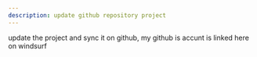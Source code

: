```yaml
---
description: update github repository project
---
```


update the project and sync it on github, my github is accunt is linked here on windsurf
